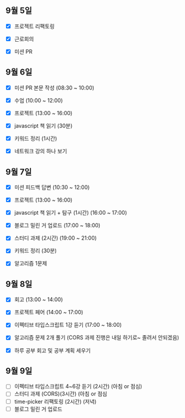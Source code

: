 ## 9월 5일

- [x] 프로젝트 리팩토링
- [x] 근로회의
- [x] 미션 PR


## 9월 6일

- [x] 미션 PR 본문 작성 (08:30 ~ 10:00)
- [x] 수업 (10:00 ~ 12:00)
- [x] 프로젝트 (13:00 ~ 16:00)
- [x] javascript 책 읽기 (30분)
- [x] 키워드 정리 (1시간)
- [x] 네트워크 강의 하나 보기


## 9월 7일

- [x] 미션 피드백 답변 (10:30 ~ 12:00)
- [x] 프로젝트 (13:00 ~ 16:00)
- [x] javascript 책 읽기 + 탐구 (1시간) (16:00 ~ 17:00)
- [x] 블로그 밀린 거 업로드 (17:00 ~ 18:00)
- [x] 스터디 과제 (2시간) (19:00 ~ 21:00)
- [x] 키워드 정리 (30분)
- [x] 알고리즘 1문제


## 9월 8일

- [x] 회고 (13:00 ~ 14:00)
- [x] 프로젝트 페어 (14:00 ~ 17:00)
- [x] 이펙티브 타입스크립트 1강 듣기 (17:00 ~ 18:00)
- [x] 알고리즘 문제 2개 풀기 (CORS 과제 진행은 내일 하기로~ 졸려서 안되겠음)
- [x] 하루 공부 회고 및 공부 계획 세우기


## 9월 9일

- [ ] 이펙티브 타입스크립트 4~6강 듣기 (2시간) (아침 or 점심)
- [ ] 스터디 과제 (CORS)(3시간) (아침 or 점심
- [ ] time-picker 리팩토링 (2시간) (저녁)
- [ ] 블로그 밀린 거 업로드
